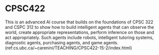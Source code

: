 # CPSC422
This is an advanced AI course that builds on the foundations of CPSC 322 and CSPC 312 to show how to build intelligent agents that can observe the world, create appropriate representations, perform inference on those and act appropriately. Such agents include robots, intelligent tutoring systems, diagnostic agents, purchasing agents, and game agents. (ref:cs.ubc.ca/~carenini/TEACHING/CPSC422-15-2/index.html)


